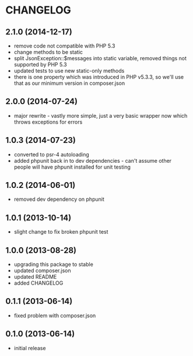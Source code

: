 CHANGELOG
=========

2.1.0 (2014-12-17)
------------------

* remove code not compatible with PHP 5.3
* change methods to be static
* split JsonException::$messages into static variable, removed things not supported by PHP 5.3
* updated tests to use new static-only methods
* there is one property which was introduced in PHP v5.3.3, so we'll use that as our minimum version in composer.json

2.0.0 (2014-07-24)
------------------

* major rewrite - vastly more simple, just a very basic wrapper now which throws exceptions for errors

1.0.3 (2014-07-23)
------------------

* converted to psr-4 autoloading
* added phpunit back in to dev dependencies - can't assume other people will have phpunit installed for unit testing

1.0.2 (2014-06-01)
------------------

* removed dev dependency on phpunit

1.0.1 (2013-10-14)
------------------

* slight change to fix broken phpunit test

1.0.0 (2013-08-28)
------------------

* upgrading this package to stable
* updated composer.json
* updated README
* added CHANGELOG

0.1.1 (2013-06-14)
------------------

* fixed problem with composer.json

0.1.0 (2013-06-14)
------------------

* initial release